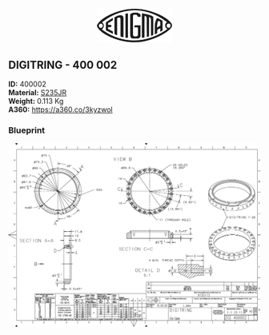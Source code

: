 <!-- PROJECT LOGO -->
<p align="center">
  <a href="https://github.com/AresValley/ENIGMA">
    <img src="../../img/logo.svg" alt="Logo" width="150">
  </a>
</p>

<!-- ABOUT THE PROJECT -->
## DIGITRING - 400 002

**ID:** 400002 <br/>
**Material:** [S235JR](https://github.com/AresValley/ENIGMA#x12cr13-) <br/>
**Weight:** 0.113 Kg <br/>
**A360:** https://a360.co/3kyzwol <br/>

### Blueprint
<img src="BP.png" alt="Logo">